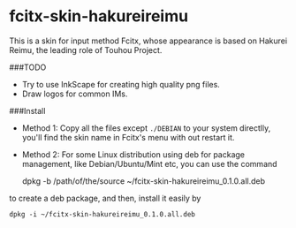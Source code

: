 fcitx-skin-hakureireimu
=======================

This is a skin for input method Fcitx, whose appearance is based on Hakurei Reimu, the leading role of Touhou Project.

###TODO
- Try to use InkScape for creating high quality png files.
- Draw logos for common IMs.


###Install
- Method 1: Copy all the files except `./DEBIAN` to your system directlly, you'll find the skin name in Fcitx's menu with out restart it.
- Method 2: For some Linux distribution using deb for package management, like Debian/Ubuntu/Mint etc, you can use the command

    dpkg -b /path/of/the/source ~/fcitx-skin-hakureireimu_0.1.0.all.deb
    
    
to create a deb package, and then, install it easily by
    
    
    dpkg -i ~/fcitx-skin-hakureireimu_0.1.0.all.deb
